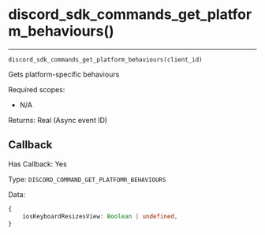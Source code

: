 # discord_sdk_commands_get_platform_behaviours()
---
`discord_sdk_commands_get_platform_behaviours(client_id)`

Gets platform-specific behaviours

Required scopes:
- N/A


Returns: Real (Async event ID)


## Callback

Has Callback: Yes

Type: `DISCORD_COMMAND_GET_PLATFOMR_BEHAVIOURS`

Data:


```ts
{
    iosKeyboardResizesView: Boolean | undefined,
}
```

